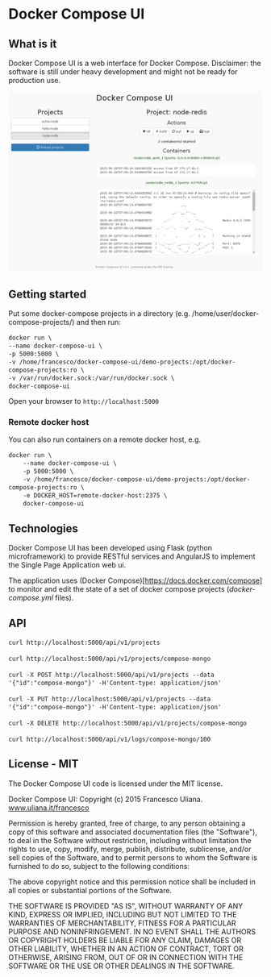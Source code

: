 # Docker Compose UI

## What is it

Docker Compose UI is a web interface for Docker Compose.
Disclaimer: the software is still under heavy development and might not be ready for production use.

![screenshot](/screenshots/project-detail.png)

## Getting started

Put some docker-compose projects in a directory (e.g. /home/user/docker-compose-projects/) and then run:

    docker run \
    --name docker-compose-ui \
    -p 5000:5000 \
    -v /home/francesco/docker-compose-ui/demo-projects:/opt/docker-compose-projects:ro \
    -v /var/run/docker.sock:/var/run/docker.sock \
    docker-compose-ui

Open your browser to `http://localhost:5000`

### Remote docker host

You can also run containers on a remote docker host, e.g.

    docker run \
        --name docker-compose-ui \
        -p 5000:5000 \
        -v /home/francesco/docker-compose-ui/demo-projects:/opt/docker-compose-projects:ro \
        -e DOCKER_HOST=remote-docker-host:2375 \
        docker-compose-ui

## Technologies

Docker Compose UI has been developed using Flask (python microframework) to provide RESTful services and AngularJS to implement the Single Page Application web ui.

The application uses (Docker Compose)[https://docs.docker.com/compose] to monitor and edit the state of a set of docker compose projects (*docker-compose.yml* files).


## API

    curl http://localhost:5000/api/v1/projects

    curl http://localhost:5000/api/v1/projects/compose-mongo

    curl -X POST http://localhost:5000/api/v1/projects --data '{"id":"compose-mongo"}' -H'Content-type: application/json'

    curl -X PUT http://localhost:5000/api/v1/projects --data '{"id":"compose-mongo"}' -H'Content-type: application/json'

    curl -X DELETE http://localhost:5000/api/v1/projects/compose-mongo

    curl http://localhost:5000/api/v1/logs/compose-mongo/100


## License - MIT

The Docker Compose UI code is licensed under the MIT license.

Docker Compose UI: Copyright (c) 2015 Francesco Uliana. www.uliana.it/francesco

Permission is hereby granted, free of charge, to any person obtaining a copy
of this software and associated documentation files (the "Software"), to deal
in the Software without restriction, including without limitation the rights
to use, copy, modify, merge, publish, distribute, sublicense, and/or sell
copies of the Software, and to permit persons to whom the Software is
furnished to do so, subject to the following conditions:

The above copyright notice and this permission notice shall be included in
all copies or substantial portions of the Software.

THE SOFTWARE IS PROVIDED "AS IS", WITHOUT WARRANTY OF ANY KIND, EXPRESS OR
IMPLIED, INCLUDING BUT NOT LIMITED TO THE WARRANTIES OF MERCHANTABILITY,
FITNESS FOR A PARTICULAR PURPOSE AND NONINFRINGEMENT. IN NO EVENT SHALL THE
AUTHORS OR COPYRIGHT HOLDERS BE LIABLE FOR ANY CLAIM, DAMAGES OR OTHER
LIABILITY, WHETHER IN AN ACTION OF CONTRACT, TORT OR OTHERWISE, ARISING FROM,
OUT OF OR IN CONNECTION WITH THE SOFTWARE OR THE USE OR OTHER DEALINGS IN
THE SOFTWARE.